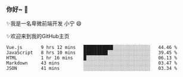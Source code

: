 ### 你好~  👋

✨我是一名卑微前端开发 小宁 😄

✨欢迎来到我的GitHub主页
<!--
**7148505/7148505** is a ✨ _special_ ✨ repository because its `README.md` (this file) appears on your GitHub profile.

Here are some ideas to get you started:

- 🔭 I’m currently working on ...
- 🌱 I’m currently learning ...
- 👯 I’m looking to collaborate on ...
- 🤔 I’m looking for help with ...
- 💬 Ask me about ...
- 📫 How to reach me: ...
- 😄 Pronouns: ...
- ⚡ Fun fact: ...
-->

<!--START_SECTION:waka-->
```text
Vue.js       9 hrs 12 mins   ███████████░░░░░░░░░░░░░░   44.46 % 
JavaScript   8 hrs 10 mins   █████████░░░░░░░░░░░░░░░░   39.45 % 
HTML         1 hr 16 mins    █░░░░░░░░░░░░░░░░░░░░░░░░   06.13 % 
Markdown     43 mins         ░░░░░░░░░░░░░░░░░░░░░░░░░   03.47 % 
JSON         41 mins         ░░░░░░░░░░░░░░░░░░░░░░░░░   03.34 %
```
<!--END_SECTION:waka-->